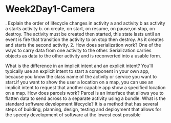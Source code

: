 # Week2Day1-Camera


. Explain the order of lifecycle changes in activity a and activity b as activity a starts activity b. on create, on start, on resume, on pause,on stop, on destroy. The activity must be created then started, this state lasts until an event is fire that transition the activity to on stop then destroy. As it creates and starts the second activity. 2. How does serialization work? One of the ways to carry data from one activity to the other. Serialization carries objects as data to the other activity and is reconverted into a usable form.

What is the difference in an implicit intent and an explicit intent? You'll typically use an explicit intent to start a component in your own app, because you know the class name of the activity or service you want to start.if you want to show the user a location on a map, you can use an implicit intent to request that another capable app show a specified location on a map.
How does parcels work? Parcel is an interface that allows you to flatten data to send across to a separate activity using a bundle.
What is the standard software development lifecycle? It is a method that has several steps of building, planning, design, testing and deployment that allows for the speedy development of software at the lowest cost possible
